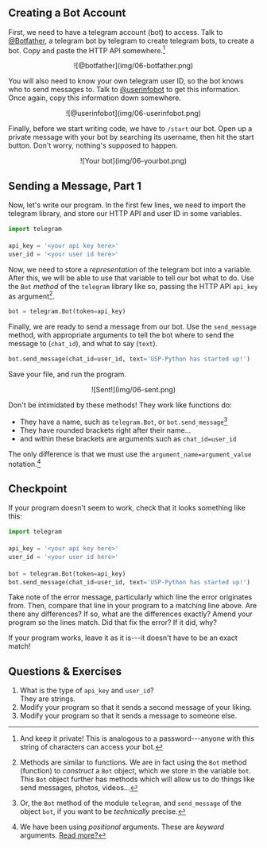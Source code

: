 ## Creating a Bot Account
First, we need to have a telegram account (bot) to access. Talk to [@Botfather](https://t.me/botfather), a telegram bot by telegram to create telegram bots, to create a bot. Copy and paste the HTTP API somewhere.[^1]

[^1]: And keep it private! This is analogous to a password---anyone with this string of characters can access your bot.

<center>![@botfather](img/06-botfather.png)</center>

You will also need to know your own telegram user ID, so the bot knows who to send messages to. Talk to [@userinfobot](https://t.me/userinfobot) to get this information. Once again, copy this information down somewhere.

<center>![@userinfobot](img/06-userinfobot.png)</center>

Finally, before we start writing code, we have to `/start` our bot. Open up a private message with your bot by searching its username, then hit the start button. Don't worry, nothing's supposed to happen.

<center>![Your bot](img/06-yourbot.png)</center>

## Sending a Message, Part 1
Now, let's write our program. In the first few lines, we need to import the telegram library, and store our HTTP API and user ID in some variables.

```python
import telegram

api_key = '<your api key here>'
user_id = '<your user id here>'
```

Now, we need to store a _representation_ of the telegram bot into a variable. After this, we will be able to use that variable to tell our bot what to do. Use the `Bot` _method_ of the `telegram` library like so, passing the HTTP API `api_key` as argument[^2].

[^2]: Methods are similar to functions. We are in fact using the `Bot` method (function) to _construct_ a `Bot` object, which we store in the variable `bot`. This `Bot` object further has methods which will allow us to do things like send messages, photos, videos...

```python
bot = telegram.Bot(token=api_key)
```

Finally, we are ready to send a message from our bot. Use the `send_message` method, with appropriate arguments to tell the bot where to send the message to (`chat_id`), and what to say (`text`).

```python
bot.send_message(chat_id=user_id, text='USP-Python has started up!')
```

Save your file, and run the program.

<center>![Sent!](img/06-sent.png)</center>

Don't be intimidated by these methods! They work like functions do:

- They have a name, such as `telegram.Bot`, or `bot.send_message`[^3]
- They have rounded brackets right after their name...
- and within these brackets are arguments such as `chat_id=user_id`

[^3]: Or, the `Bot` method of the module `telegram`, and `send_message` of the object `bot`, if you want to be _technically_ precise.

The only difference is that we must use the `argument_name=argument_value` notation.[^4]

[^4]: We have been using _positional_ arguments. These are _keyword_ arguments. [Read more?](https://stackoverflow.com/a/1419160/6910451)

## Checkpoint
If your program doesn't seem to work, check that it looks something like this:

```python
import telegram

api_key = '<your api key here>'
user_id = '<your user id here>'

bot = telegram.Bot(token=api_key)
bot.send_message(chat_id=user_id, text='USP-Python has started up!')
```

Take note of the error message, particularly which line the error originates from. Then, compare that line in your program to a matching line above. Are there any differences? If so, what are the differences exactly? Amend your program so the lines match. Did that fix the error? If it did, why?

If your program works, leave it as it is---it doesn't have to be an exact match! 

## Questions & Exercises

1. What is the type of `api_key` and `user_id`?  
<a class='toggle_answer' id='06q1'></a> 
<span class='answer' id='06q1a'>They are strings.</span>
2. Modify your program so that it sends a second message of your liking.
3. Modify your program so that it sends a message to someone else.
